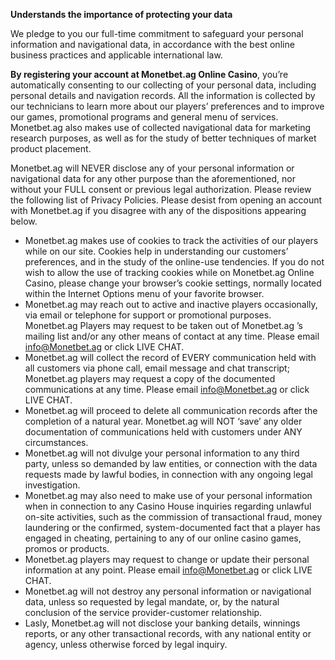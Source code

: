 **Understands the importance of protecting your data**

We pledge to you our full-time commitment to safeguard your personal information and navigational data, in accordance with the best online business practices and applicable international law.

**By registering your account at Monetbet.ag Online Casino**, you’re automatically consenting to our collecting of your personal data, including personal details and navigation records. All the information is collected by our technicians to learn more about our players’ preferences and to improve our games, promotional programs and general menu of services. Monetbet.ag also makes use of collected navigational data for marketing research purposes, as well as for the study of better techniques of market product placement.

Monetbet.ag will NEVER disclose any of your personal information or navigational data for any other purpose than the aforementioned, nor without your FULL consent or previous legal authorization.
Please review the following list of Privacy Policies. Please desist from opening an account with Monetbet.ag if you disagree with any of the dispositions appearing below.

- Monetbet.ag makes use of cookies to track the activities of our players while on our site. Cookies help in understanding our customers’ preferences, and in the study of the online-use tendencies. If you do not wish to allow the use of tracking cookies while on Monetbet.ag Online Casino, please change your browser’s cookie settings, normally located within the Internet Options menu of your favorite browser.
- Monetbet.ag may reach out to active and inactive players occasionally, via email or telephone for support or promotional purposes. Monetbet.ag Players may request to be taken out of Monetbet.ag ’s mailing list and/or any other means of contact at any time. Please email info@Monetbet.ag or click LIVE CHAT.
- Monetbet.ag will collect the record of EVERY communication held with all customers via phone call, email message and chat transcript; Monetbet.ag players may request a copy of the documented communications at any time. Please email info@Monetbet.ag or click LIVE CHAT.
- Monetbet.ag will proceed to delete all communication records after the completion of a natural year. Monetbet.ag will NOT ‘save’ any older documentation of communications held with customers under ANY circumstances.
- Monetbet.ag will not divulge your personal information to any third party, unless so demanded by law entities, or connection with the data requests made by lawful bodies, in connection with any ongoing legal investigation.
- Monetbet.ag may also need to make use of your personal information when in connection to any Casino House inquiries regarding unlawful on-site activities, such as the commission of transactional fraud, money laundering or the confirmed, system-documented fact that a player has engaged in cheating, pertaining to any of our online casino games, promos or products.
- Monetbet.ag players may request to change or update their personal information at any point. Please email info@Monetbet.ag or click LIVE CHAT.
- Monetbet.ag will not destroy any personal information or navigational data, unless so requested by legal mandate, or, by the natural conclusion of the service provider-customer relationship.
- Lasly, Monetbet.ag will not disclose your banking details, winnings reports, or any other transactional records, with any national entity or agency, unless otherwise forced by legal inquiry.
